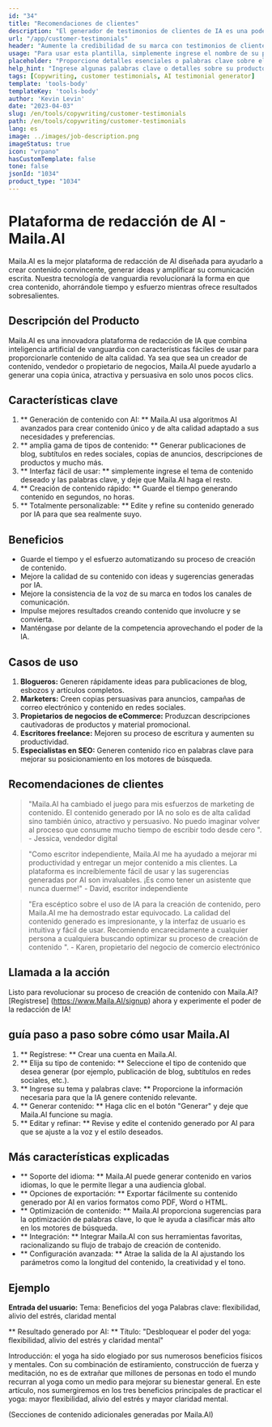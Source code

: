 ```yaml
---
id: "34"
title: "Recomendaciones de clientes"
description: "El generador de testimonios de clientes de IA es una poderosa herramienta impulsada por la IA que ayuda a crear testimonios de clientes realistas y atractivos para sus productos o servicios.  Ahorre tiempo y esfuerzo generando testimonios de sonido auténtico que resalten los beneficios y el valor de sus ofertas."
url: "/app/customer-testimonials"
header: "Aumente la credibilidad de su marca con testimonios de clientes generados por IA."
usage: "Para usar esta plantilla, simplemente ingrese el nombre de su producto o servicio, palabras clave o características clave, junto con cualquier nombre o ubicación de clientes que desee incluir.  Esta herramienta generará un testimonio de clientes convincente y atractivo en función de su aporte."
placeholder: "Proporcione detalles esenciales o palabras clave sobre el producto o servicio, p.  Nombre del producto como 'Mat de yoga', características clave como 'no deslizamiento', 'ecológico' o nombres y ubicaciones de clientes (opcional)."
help_hint: "Ingrese algunas palabras clave o detalles sobre su producto o servicio, y crearemos un testimonio de clientes convincente en función de su entrada.  Opcionalmente, también puede proporcionar nombres y ubicaciones de clientes."
tags: [Copywriting, customer testimonials, AI testimonial generator]
template: 'tools-body'
templateKey: 'tools-body'
author: 'Kevin Levin'
date: "2023-04-03"
slug: /en/tools/copywriting/customer-testimonials
path: /en/tools/copywriting/customer-testimonials
lang: es
image: ../images/job-description.png
imageStatus: true
icon: "vrpano"
hasCustomTemplate: false
tone: false
jsonId: "1034"
product_type: "1034"
---
```

# Plataforma de redacción de AI - Maila.AI

Maila.AI es la mejor plataforma de redacción de AI diseñada para ayudarlo a crear contenido convincente, generar ideas y amplificar su comunicación escrita.  Nuestra tecnología de vanguardia revolucionará la forma en que crea contenido, ahorrándole tiempo y esfuerzo mientras ofrece resultados sobresalientes.

## Descripción del Producto

Maila.AI es una innovadora plataforma de redacción de IA que combina inteligencia artificial de vanguardia con características fáciles de usar para proporcionarle contenido de alta calidad.  Ya sea que sea un creador de contenido, vendedor o propietario de negocios, Maila.AI puede ayudarlo a generar una copia única, atractiva y persuasiva en solo unos pocos clics.

## Características clave

1. ** Generación de contenido con AI: ** Maila.AI usa algoritmos AI avanzados para crear contenido único y de alta calidad adaptado a sus necesidades y preferencias.
 2. ** amplia gama de tipos de contenido: ** Generar publicaciones de blog, subtítulos en redes sociales, copias de anuncios, descripciones de productos y mucho más.
 3. ** Interfaz fácil de usar: ** simplemente ingrese el tema de contenido deseado y las palabras clave, y deje que Maila.AI haga el resto.
 4. ** Creación de contenido rápido: ** Guarde el tiempo generando contenido en segundos, no horas.
 5. ** Totalmente personalizable: ** Edite y refine su contenido generado por IA para que sea realmente suyo.

## Beneficios

- Guarde el tiempo y el esfuerzo automatizando su proceso de creación de contenido.
 - Mejore la calidad de su contenido con ideas y sugerencias generadas por IA.
 - Mejore la consistencia de la voz de su marca en todos los canales de comunicación.
 - Impulse mejores resultados creando contenido que involucre y se convierta.
 - Manténgase por delante de la competencia aprovechando el poder de la IA.

## Casos de uso

1. **Blogueros:** Generen rápidamente ideas para publicaciones de blog, esbozos y artículos completos.
2. **Marketers:** Creen copias persuasivas para anuncios, campañas de correo electrónico y contenido en redes sociales.
3. **Propietarios de negocios de eCommerce:** Produzcan descripciones cautivadoras de productos y material promocional.
4. **Escritores freelance:** Mejoren su proceso de escritura y aumenten su productividad.
5. **Especialistas en SEO:** Generen contenido rico en palabras clave para mejorar su posicionamiento en los motores de búsqueda.

## Recomendaciones de clientes

> "Maila.AI ha cambiado el juego para mis esfuerzos de marketing de contenido. El contenido generado por IA no solo es de alta calidad sino también único, atractivo y persuasivo. No puedo imaginar volver al proceso que consume mucho tiempo  de escribir todo desde cero ".  - Jessica, vendedor digital

> "Como escritor independiente, Maila.AI me ha ayudado a mejorar mi productividad y entregar un mejor contenido a mis clientes. La plataforma es increíblemente fácil de usar y las sugerencias generadas por AI son invaluables. ¡Es como tener un asistente que nunca duerme!"  - David, escritor independiente

> "Era escéptico sobre el uso de IA para la creación de contenido, pero Maila.AI me ha demostrado estar equivocado. La calidad del contenido generado es impresionante, y la interfaz de usuario es intuitiva y fácil de usar. Recomiendo encarecidamente a cualquier persona a cualquiera  buscando optimizar su proceso de creación de contenido ".  - Karen, propietario del negocio de comercio electrónico

## Llamada a la acción

Listo para revolucionar su proceso de creación de contenido con Maila.AI?  [Regístrese] (https://www.Maila.AI/signup) ahora y experimente el poder de la redacción de IA!

## guía paso a paso sobre cómo usar Maila.AI

1. ** Regístrese: ** Crear una cuenta en Maila.AI.
 2. ** Elija su tipo de contenido: ** Seleccione el tipo de contenido que desea generar (por ejemplo, publicación de blog, subtítulos en redes sociales, etc.).
 3. ** Ingrese su tema y palabras clave: ** Proporcione la información necesaria para que la IA genere contenido relevante.
 4. ** Generar contenido: ** Haga clic en el botón "Generar" y deje que Maila.AI funcione su magia.
 5. ** Editar y refinar: ** Revise y edite el contenido generado por AI para que se ajuste a la voz y el estilo deseados.

## Más características explicadas

- ** Soporte del idioma: ** Maila.AI puede generar contenido en varios idiomas, lo que le permite llegar a una audiencia global.
 - ** Opciones de exportación: ** Exportar fácilmente su contenido generado por AI en varios formatos como PDF, Word o HTML.
 - ** Optimización de contenido: ** Maila.AI proporciona sugerencias para la optimización de palabras clave, lo que le ayuda a clasificar más alto en los motores de búsqueda.
 - ** Integración: ** Integrar Maila.AI con sus herramientas favoritas, racionalizando su flujo de trabajo de creación de contenido.
 - ** Configuración avanzada: ** Atrae la salida de la AI ajustando los parámetros como la longitud del contenido, la creatividad y el tono.

## Ejemplo

**Entrada del usuario:**
 Tema: Beneficios del yoga
 Palabras clave: flexibilidad, alivio del estrés, claridad mental

** Resultado generado por AI: **
 Título: "Desbloquear el poder del yoga: flexibilidad, alivio del estrés y claridad mental"

Introducción: el yoga ha sido elogiado por sus numerosos beneficios físicos y mentales.  Con su combinación de estiramiento, construcción de fuerza y ​​meditación, no es de extrañar que millones de personas en todo el mundo recurran al yoga como un medio para mejorar su bienestar general.  En este artículo, nos sumergiremos en los tres beneficios principales de practicar el yoga: mayor flexibilidad, alivio del estrés y mayor claridad mental.

(Secciones de contenido adicionales generadas por Maila.AI)

